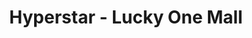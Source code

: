 ---
title: "Hyperstar - Lucky One Mall"
url: /karachi/hyperstar-lucky-one-mall/
shop: Supermarkt
---